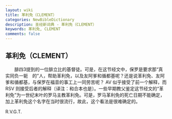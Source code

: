 ```yaml
---
layout: wiki
title: 革利免（CLEMENT）
categories: NewBibleDictionary
description: 圣经新词典 - 革利免（CLEMENT）
keywords: 革利免, CLEMENT
comments: false
---
```


## 革利免（CLEMENT）

　　腓四3提到的一位腓立比的基督徒。可是，在这节经文中，保罗是要求那“真实同负一轭　的”人，帮助革利免，以及友阿爹和循都基呢？还是说革利免、友阿爹和循都基，与保罗在福音的事工上一同劳苦呢？ AV 似乎接受了前一个解释，而 RSV 则接受后者的解释〔译注：和合本也是〕。一些早期教父鉴定这节经文的“革利免”为一世纪末叶的罗马主教革利免。可是，罗马革利免的死亡日期不能确定，加上革利免这个名字在当时很流行，故此，这个看法是很难确定的。

R.V.G.T.






